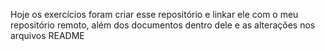 Hoje os exercícios foram criar esse repositório e linkar ele com o meu repositório remoto, além dos documentos dentro dele e as alterações nos arquivos README
